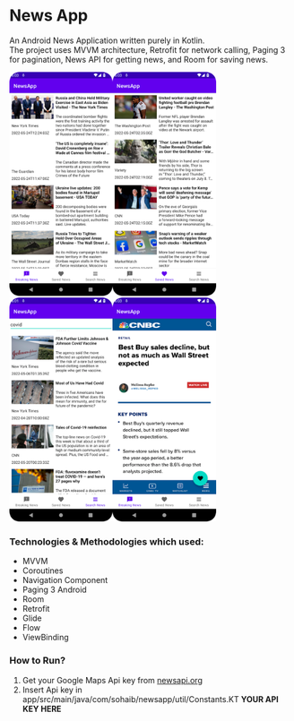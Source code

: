 # News App

An Android News Application written purely in Kotlin.<br>The project uses MVVM architecture, Retrofit for network calling, Paging 3 for pagination, News API for getting news, and Room for saving news.

<img src="/previews/Screenshot_20220524_180322.png" height="400"><img src="/previews/Screenshot_20220524_180313.png" height="400"><img src="/previews/Screenshot_20220524_180155.png" height="400"><img src="/previews/Screenshot_20220524_180357.png" height="400">

### Technologies & Methodologies which used:

* MVVM
* Coroutines
* Navigation Component
* Paging 3 Android
* Room
* Retrofit
* Glide
* Flow
* ViewBinding

### How to Run?
1. Get your Google Maps Api key from [newsapi.org](https://newsapi.org/)
2. Insert Api key in app/src/main/java/com/sohaib/newsapp/util/Constants.KT **YOUR API KEY HERE**